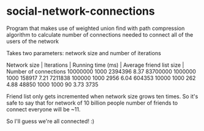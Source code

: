 # social-network-connections
Program that makes use of weighted union find with path compression algorithm to calculate number of connections needed to connect
all of the users of the network

Takes two parameters: network size and number of iterations

Network size | Iterations | Running time (ms) | Average friend list size | Number of connections
10000000       1000         2394396             8.37                       83700000
1000000        1000         158917              7.21                       7211838
100000         1000         2956                6.04                       604353
10000          1000         262                 4.88                       48850
1000           1000         90                  3.73                       3735

Friend list only gets incremented when network size grows ten times. So it's safe to say that for network of 10 billion people
number of friends to connect everyone will be ~11.

So I'll guess we're all connected! :)
